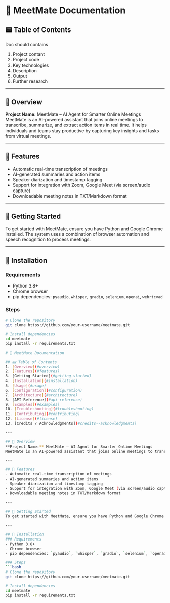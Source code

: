 # 📘 MeetMate Documentation

## 📟 Table of Contents
Doc should contains 
1. Project contant
2. Project code
3. Key technologies
3. Description
4. Output 
5. Further research 
---

## 📌 Overview
**Project Name:** MeetMate – AI Agent for Smarter Online Meetings  
MeetMate is an AI-powered assistant that joins online meetings to transcribe, summarize, and extract action items in real time. It helps individuals and teams stay productive by capturing key insights and tasks from virtual meetings.

---

## 🌟 Features
- Automatic real-time transcription of meetings
- AI-generated summaries and action items
- Speaker diarization and timestamp tagging
- Support for integration with Zoom, Google Meet (via screen/audio capture)
- Downloadable meeting notes in TXT/Markdown format

---

## 🚀 Getting Started
To get started with MeetMate, ensure you have Python and Google Chrome installed. The system uses a combination of browser automation and speech recognition to process meetings.

---

## 💠 Installation
### Requirements
- Python 3.8+
- Chrome browser
- pip dependencies: `pyaudio`, `whisper`, `gradio`, `selenium`, `openai`, `webrtcvad`

### Steps
```bash
# Clone the repository
git clone https://github.com/your-username/meetmate.git

# Install dependencies
cd meetmate
pip install -r requirements.txt

# 📘 MeetMate Documentation

## 📟 Table of Contents
1. [Overview](#overview)
2. [Features](#features)
3. [Getting Started](#getting-started)
4. [Installation](#installation)
5. [Usage](#usage)
6. [Configuration](#configuration)
7. [Architecture](#architecture)
8. [API Reference](#api-reference)
9. [Examples](#examples)
10. [Troubleshooting](#troubleshooting)
11. [Contributing](#contributing)
12. [License](#license)
13. [Credits / Acknowledgments](#credits--acknowledgments)

---

## 📌 Overview
**Project Name:** MeetMate – AI Agent for Smarter Online Meetings  
MeetMate is an AI-powered assistant that joins online meetings to transcribe, summarize, and extract action items in real time. It helps individuals and teams stay productive by capturing key insights and tasks from virtual meetings.

---

## 🌟 Features
- Automatic real-time transcription of meetings
- AI-generated summaries and action items
- Speaker diarization and timestamp tagging
- Support for integration with Zoom, Google Meet (via screen/audio capture)
- Downloadable meeting notes in TXT/Markdown format

---

## 🚀 Getting Started
To get started with MeetMate, ensure you have Python and Google Chrome installed. The system uses a combination of browser automation and speech recognition to process meetings.

---

## 💠 Installation
### Requirements
- Python 3.8+
- Chrome browser
- pip dependencies: `pyaudio`, `whisper`, `gradio`, `selenium`, `openai`, `webrtcvad`

### Steps
```bash
# Clone the repository
git clone https://github.com/your-username/meetmate.git

# Install dependencies
cd meetmate
pip install -r requirements.txt

